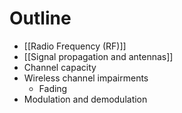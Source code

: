 # Outline

* [[Radio Frequency (RF)]]
* [[Signal propagation and antennas]]
* Channel capacity
* Wireless channel impairments
	* Fading
* Modulation and demodulation